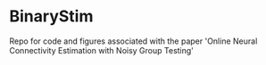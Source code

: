 # BinaryStim
Repo for code and figures associated with the paper 'Online Neural Connectivity Estimation with Noisy Group Testing'
